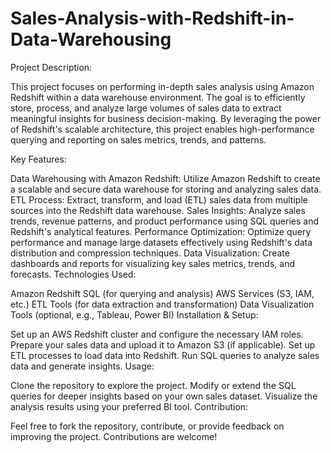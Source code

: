 # Sales-Analysis-with-Redshift-in-Data-Warehousing

Project Description:

This project focuses on performing in-depth sales analysis using Amazon Redshift within a data warehouse environment. The goal is to efficiently store, process, and analyze large volumes of sales data to extract meaningful insights for business decision-making. By leveraging the power of Redshift's scalable architecture, this project enables high-performance querying and reporting on sales metrics, trends, and patterns.

Key Features:

Data Warehousing with Amazon Redshift: Utilize Amazon Redshift to create a scalable and secure data warehouse for storing and analyzing sales data.
ETL Process: Extract, transform, and load (ETL) sales data from multiple sources into the Redshift data warehouse.
Sales Insights: Analyze sales trends, revenue patterns, and product performance using SQL queries and Redshift's analytical features.
Performance Optimization: Optimize query performance and manage large datasets effectively using Redshift's data distribution and compression techniques.
Data Visualization: Create dashboards and reports for visualizing key sales metrics, trends, and forecasts.
Technologies Used:

Amazon Redshift
SQL (for querying and analysis)
AWS Services (S3, IAM, etc.)
ETL Tools (for data extraction and transformation)
Data Visualization Tools (optional, e.g., Tableau, Power BI)
Installation & Setup:

Set up an AWS Redshift cluster and configure the necessary IAM roles.
Prepare your sales data and upload it to Amazon S3 (if applicable).
Set up ETL processes to load data into Redshift.
Run SQL queries to analyze sales data and generate insights.
Usage:

Clone the repository to explore the project.
Modify or extend the SQL queries for deeper insights based on your own sales dataset.
Visualize the analysis results using your preferred BI tool.
Contribution:

Feel free to fork the repository, contribute, or provide feedback on improving the project. Contributions are welcome!


